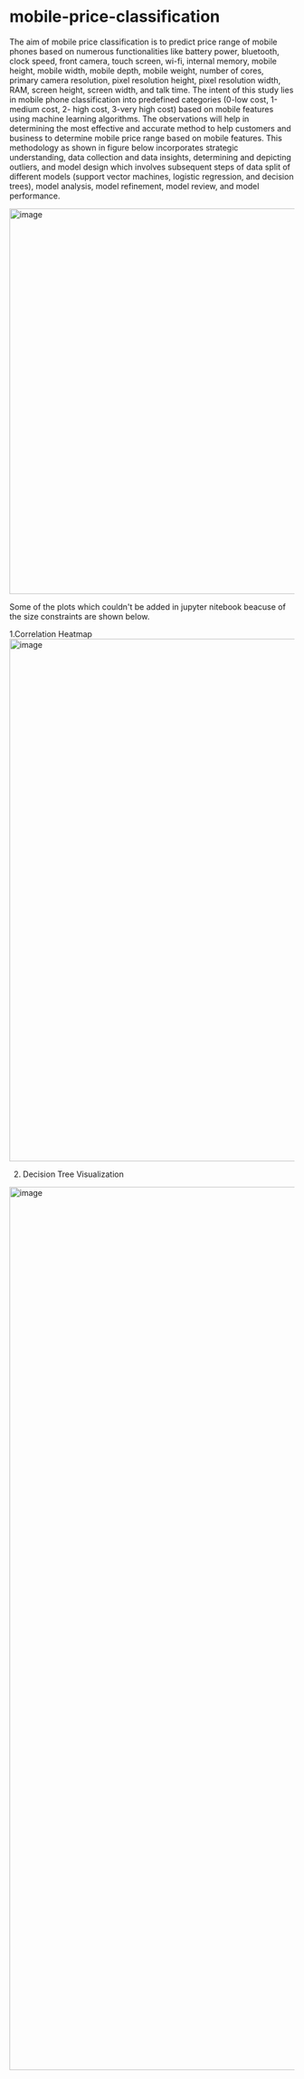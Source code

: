 # mobile-price-classification
The aim of mobile price classification is to predict price range of mobile phones based on numerous functionalities like battery power, bluetooth, clock speed, front camera, touch screen, wi-fi, internal memory, mobile height, mobile width, mobile depth, mobile weight, number of cores, primary camera resolution, pixel resolution height, pixel resolution width, RAM, screen height, screen width, and talk time. The intent of this study lies in mobile phone classification into predefined categories (0-low cost, 1-medium cost, 2- high cost, 3-very
high cost) based on mobile features using machine learning algorithms.
The observations will help in determining the most effective and accurate method to help customers and business to determine mobile price range based on mobile features. This methodology as shown in figure below incorporates strategic understanding, data collection and data insights, determining and depicting outliers, and model design which involves subsequent steps of data split
of different models (support vector machines, logistic regression, and decision trees), model analysis, model refinement, model review, and model performance.


<img width="1245" height="681" alt="image" src="https://github.com/user-attachments/assets/62ca64a4-ce47-455c-afc7-c623ecde522c" />

Some of the plots which couldn't be added in jupyter nitebook beacuse of the size constraints are shown below.

1.Correlation Heatmap
<img width="1189" height="923" alt="image" src="https://github.com/user-attachments/assets/aae81b10-2a57-4d49-aab2-a0998d4e5d2b" />

2. Decision Tree Visualization
<img width="2345" height="1560" alt="image" src="https://github.com/user-attachments/assets/64e751d5-6856-45db-8e63-5c47284b6e42" />



